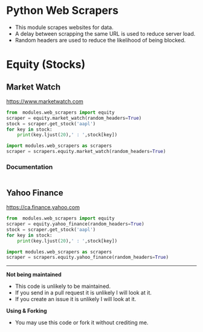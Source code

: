 # Python Web Scrapers

* This module scrapes websites for data.
* A delay between scrapping the same URL is used to reduce server load.
* Random headers are used to reduce the likelihood of being blocked.

# Equity (Stocks)

## Market Watch
https://www.marketwatch.com
```python
from  modules.web_scrapers import equity
scraper = equity.market_watch(random_headers=True)
stock = scraper.get_stock('aapl')
for key in stock:
	print(key.ljust(20),' : ',stock[key])

import modules.web_scrapers as scrapers
scraper = scrapers.equity.market_watch(random_headers=True)
```
### Documentation
```python

```
## Yahoo Finance
https://ca.finance.yahoo.com
```python
from  modules.web_scrapers import equity
scraper = equity.yahoo_finance(random_headers=True)
stock = scraper.get_stock('aapl')
for key in stock:
	print(key.ljust(20),' : ',stock[key])

import modules.web_scrapers as scrapers
scraper = scrapers.equity.yahoo_finance(random_headers=True)
```

---
**Not being maintained**
* This code is unlikely to be maintained.
* If you send in a pull request it is unlikely I will look at it.
* If you create an issue it is unlikely I will look at it.

**Using & Forking**
* You may use this code or fork it without crediting me.

